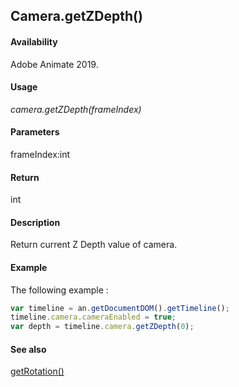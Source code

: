 ## Camera.getZDepth()

#### Availability

Adobe Animate 2019.

#### Usage

*camera.getZDepth(frameIndex)*

#### Parameters

frameIndex:int

#### Return

int


#### Description

Return current Z Depth value of camera.

#### Example

The following example :
```javascript
var timeline = an.getDocumentDOM().getTimeline();
timeline.camera.cameraEnabled = true;
var depth = timeline.camera.getZDepth(0);

```
#### See also

[getRotation()](../Camera_object/Camera2.md)
